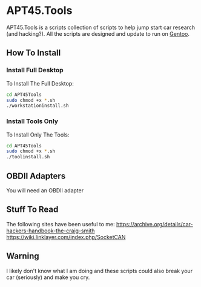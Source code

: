 # APT45.Tools

APT45.Tools is a scripts collection of scripts to help jump start car research (and hacking?). All the scripts are designed and update to run on [Gentoo](https://gentoo.org).

## How To Install

### Install Full Desktop

To Install The Full Desktop:

```bash
cd APT45Tools
sudo chmod +x *.sh
./workstationinstall.sh
```

### Install Tools Only

To Install Only The Tools:

```bash
cd APT45Tools
sudo chmod +x *.sh
./toolinstall.sh
```

## OBDII Adapters

You will need an OBDII adapter


## Stuff To Read

The following sites have been useful to me:
https://archive.org/details/car-hackers-handbook-the-craig-smith
https://wiki.linklayer.com/index.php/SocketCAN 

## Warning

I likely don't know what I am doing and these scripts could also break your car (seriously) and make you cry.
